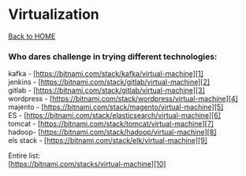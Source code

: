 # Virtualization

[Back to HOME](https://prone19.github.io/)

### Who dares challenge in trying different technologies:  
kafka - [https://bitnami.com/stack/kafka/virtual-machine][1]  
jenkins - [https://bitnami.com/stack/gitlab/virtual-machine][2]  
gitlab - [https://bitnami.com/stack/gitlab/virtual-machine][3]  
wordpress - [https://bitnami.com/stack/wordpress/virtual-machine][4]  
majento - [https://bitnami.com/stack/magento/virtual-machine][5]  
ES - [https://bitnami.com/stack/elasticsearch/virtual-machine][6]  
tomcat - [https://bitnami.com/stack/tomcat/virtual-machine][7]  
hadoop-  [https://bitnami.com/stack/hadoop/virtual-machine][8]  
els stack - [https://bitnami.com/stack/elk/virtual-machine][9]  

Entire list:  
[https://bitnami.com/stacks/virtual-machine][10]

[1]: https://bitnami.com/stack/kafka/virtual-machine

[2]: https://bitnami.com/stack/gitlab/virtual-machine

[3]: https://bitnami.com/stack/gitlab/virtual-machine

[4]: https://bitnami.com/stack/wordpress/virtual-machine

[5]: https://bitnami.com/stack/magento/virtual-machine

[6]: https://bitnami.com/stack/elasticsearch/virtual-machine

[7]: https://bitnami.com/stack/tomcat/virtual-machine

[8]: https://bitnami.com/stack/hadoop/virtual-machine

[9]: https://bitnami.com/stack/elk/virtual-machine

[10]: https://bitnami.com/stacks/virtual-machine
